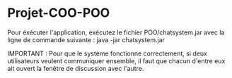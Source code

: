 # Projet-COO-POO

Pour éxécuter l'application, exécutez le fichier POO/chatsystem.jar avec la ligne de commande suivante :
java -jar chatsystem.jar

IMPORTANT : Pour que le système fonctionne correctement, si deux utilisateurs veulent communiquer ensemble, il faut que chacun d'entre eux ait ouvert la fenêtre de discussion avec l'autre.
